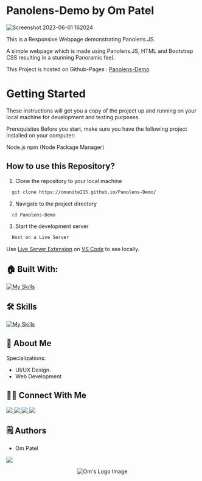 # Panolens-Demo by Om Patel

![Screenshot 2023-06-01 162024](https://github.com/omunite215/Panolens-Demo/assets/78680563/d8fc7927-8067-4eb8-905c-110017ce3236)

This is a Responsive Webpage demonstrating Panolens.JS.

A simple webpage which is made using Panolens.JS, HTML and Bootstrap CSS resulting in a stunning Panoramic feel.

This Project is hosted on Github-Pages : [Panolens-Demo](https://omunite215.github.io/Panolens-Demo/)

# Getting Started
These instructions will get you a copy of the project up and running on your local machine for development and testing purposes.

Prerequisites
Before you start, make sure you have the following project installed on your computer:

Node.js
npm (Node Package Manager)

## How to use this Repository?

1. Clone the repository to your local machine

```bash
  git clone https://omunite215.github.io/Panolens-Demo/

```
2. Navigate to the project directory

```bash
  cd Panolens-Demo
```

3. Start the development server
```bash
  Host on a Live Server 
```

Use [Live Server Extension](https://marketplace.visualstudio.com/items?itemName=ritwickdey.LiveServer) on [VS Code](https://code.visualstudio.com/download) to see locally.

## 🏠 Built With:

[![My Skills](https://skillicons.dev/icons?i=figma,vscode,bootstrap,threejs,git,github)](https://skillicons.dev)

## 🛠 Skills

[![My Skills](https://skillicons.dev/icons?i=html,css,scss,js,threejs,figma,git,github)](https://skillicons.dev)

## 🚀 About Me
Specializations:
- UI/UX Design.
- Web Development

## 🙋‍♂️ Connect With Me

<p align="left">
  <a href="https://skillicons.dev">
    <a href="https://github.com/omunite215">
      <img src="https://skillicons.dev/icons?i=github" />
    </a>
  </a>
   <a href="https://skillicons.dev">
    <a href="https://www.linkedin.com/in/om-patel-401068143/">
      <img src="https://skillicons.dev/icons?i=linkedin" />
    </a>
  </a>
  <a href="https://skillicons.dev">
    <a href="https://www.instagram.com/_21omp/">
      <img src="https://skillicons.dev/icons?i=instagram" />
    </a>
  </a>
   <a href="https://skillicons.dev">
    <a href="https://portfoliobyom.netlify.app/">
      <img src="https://skillicons.dev/icons?i=devto" />
    </a>
  </a>
</p>

## 🗒️ Authors
- Om Patel

<p align="left">
  <a href="https://skillicons.dev">
    <a href="https://github.com/omunite215">
      <img src="https://skillicons.dev/icons?i=github" />
    </a>
  </a>
</p>


<p align="center">
  <img src="https://github.com/omunite215/Panolens-Demo/assets/78680563/e5fc3254-c6cc-4d56-ac6f-b40722529cf0" alt="Om's Logo Image"/>
</p>
